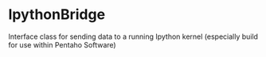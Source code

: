 # IpythonBridge
Interface class for sending data to a running Ipython kernel (especially build for use within Pentaho Software)
